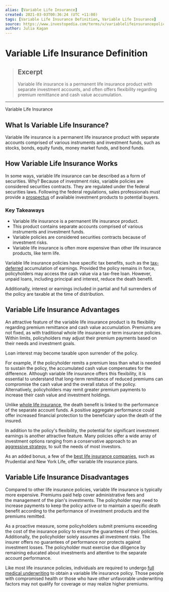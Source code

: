 ```yaml
---
alias: [Variable Life Insurance]
created: 2021-03-03T00:36:24 (UTC +11:00)
tags: [Variable Life Insurance Definition, Variable Life Insurance]
source: https://www.investopedia.com/terms/v/variablelifeinsurancepolicy.asp
author: Julia Kagan
---
```


# Variable Life Insurance Definition

> ## Excerpt
> Variable life insurance is a permanent life insurance product with separate investment accounts, and often offers flexibility regarding premium remittance and cash value accumulation.

---

Variable Life Insurance
## What Is Variable Life Insurance?

Variable life insurance is a permanent life insurance product with separate accounts comprised of various instruments and investment funds, such as stocks, bonds, equity funds, money market funds, and bond funds.

## How Variable Life Insurance Works

In some ways, variable life insurance can be described as a form of securities. Why? Because of investment risks, variable policies are considered securities contracts. They are regulated under the federal securities laws. Following the federal regulations, sales professionals must provide a [prospectus](https://www.investopedia.com/terms/p/prospectus.asp) of available investment products to potential buyers.  

### Key Takeaways

-   Variable life insurance is a permanent life insurance product.
-   This product contains separate accounts comprised of various instruments and investment funds.
-   Variable policies are considered securities contracts because of investment risks.
-   Variable life insurance is often more expensive than other life insurance products, like term life. 

Variable life insurance policies have specific tax benefits, such as the [tax-deferred](https://www.investopedia.com/terms/t/taxdeferred.asp) accumulation of earnings. Provided the policy remains in force, policyholders may access the cash value via a tax-free loan. However, unpaid loans, including principal and interest, reduce the death benefit.

Additionally, interest or earnings included in partial and full surrenders of the policy are taxable at the time of distribution.

## Variable Life Insurance Advantages

An attractive feature of the variable life insurance product is its flexibility regarding premium remittance and cash value accumulation. Premiums are not fixed, as with traditional whole life insurance or term insurance policies. Within limits, policyholders may adjust their premium payments based on their needs and investment goals.

Loan interest may become taxable upon surrender of the policy.

For example, if the policyholder remits a premium less than what is needed to sustain the policy, the accumulated cash value compensates for the difference. Although variable life insurance offers this flexibility, it is essential to understand that long-term remittance of reduced premiums can compromise the cash value and the overall status of the policy. Alternatively, policyholders may remit greater premium payments to increase their cash value and investment holdings. 

Unlike [whole life insurance](https://www.investopedia.com/terms/w/wholelife.asp), the death benefit is linked to the performance of the separate account funds. A positive aggregate performance could offer increased financial protection to the beneficiary upon the death of the insured.

In addition to the policy's flexibility, the potential for significant investment earnings is another attractive feature. Many policies offer a wide array of investment options ranging from a conservative approach to an [aggressive strategy](https://www.investopedia.com/terms/a/aggressiveinvestmentstrategy.asp), to suit the needs of most investors.

As an added bonus, a few of the [best life insurance companies](https://www.investopedia.com/best-life-insurance-companies-4845858), such as Prudential and New York Life, offer variable life insurance plans.

## Variable Life Insurance Disadvantages

Compared to other life insurance policies, variable life insurance is typically more expensive. Premiums paid help cover administrative fees and the management of the plan's investments. The policyholder may need to increase payments to keep the policy active or to maintain a specific death benefit according to the performance of investment products and the premiums remitted.

As a proactive measure, some policyholders submit premiums exceeding the cost of the insurance policy to ensure the guarantees of their policies. Additionally, the policyholder solely assumes all investment risks. The insurer offers no guarantees of performance nor protects against investment losses. The policyholder must exercise due diligence by remaining educated about investments and attentive to the separate account performance. 

Like most life insurance policies, individuals are required to undergo [full medical underwriting](https://www.investopedia.com/terms/m/medical-underwriting.asp) to obtain a variable life insurance policy. Those people with compromised health or those who have other unfavorable underwriting factors may not qualify for coverage or may realize higher premiums.
